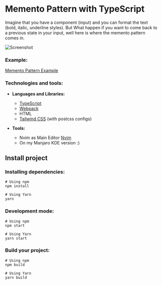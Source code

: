 # Memento Pattern with TypeScript 

Imagine that you have a component (input) and you can format the text (bold, italic, underline styles). But What happen if you want to come back to a previous state in your input, well here is where the memento pattern comes in.

![Screenshot](https://repository-images.githubusercontent.com/292397073/b2179f00-ed3a-11ea-9a13-dab5359e6c6b)

### Example:

[Memento Pattern Example](hhttps://chavita1386.github.io/memento-pattern-typescript/)

### Technologies and tools:

- __Languages and Libraries:__ 
	- [TypeScript](https://www.typescriptlang.org/)
	- [Webpack](https://webpack.js.org/)
	- HTML
	- [Tailwind CSS](https://tailwindcss.com/) (with postcss configs)

- __Tools:__
	- Nvim as Main Editor [Nvim](https://neovim.io/) 
	- On my Manjaro KDE version :)


## Install project

### Installing dependencies:
```
# Using npm
npm install

# Using Yarn
yarn
```

### Development mode:
```
# Using npm
npm start 

# Using Yarn
yarn start
```

### Build your project:
```
# Using npm
npm build 

# Using Yarn
yarn build
```
